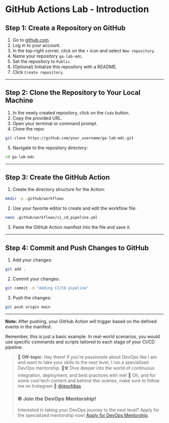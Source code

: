 # GitHub Actions Lab - Introduction

## Step 1: Create a Repository on GitHub

1. Go to [github.com](https://github.com/).
2. Log in to your account.
3. In the top-right corner, click on the `+` icon and select `New repository`.
4. Name your repository `ga-lab-mdc`.
5. Set the repository to `Public`.
6. (Optional) Initialize this repository with a README.
7. Click `Create repository`.

---

## Step 2: Clone the Repository to Your Local Machine

1. In the newly created repository, click on the `Code` button.
2. Copy the provided URL.
3. Open your terminal or command prompt.
4. Clone the repo:

```bash
git clone https://github.com/your_username/ga-lab-mdc.git
```

5. Navigate to the repository directory:

```bash
cd ga-lab-mdc
```

---

## Step 3: Create the GitHub Action

1. Create the directory structure for the Action:

```bash
mkdir -p .github/workflows
```

2. Use your favorite editor to create and edit the workflow file:

```bash
nano .github/workflows/ci_cd_pipeline.yml
```

3. Paste the GitHub Action manifest into the file and save it.

---

## Step 4: Commit and Push Changes to GitHub

1. Add your changes:

```bash
git add .
```

2. Commit your changes:

```bash
git commit -m "Adding CI/CD pipeline"
```

3. Push the changes:

```bash
git push origin main
```

---

**Note:** After pushing, your GitHub Action will trigger based on the defined events in the manifest.

Remember, this is just a basic example. In real-world scenarios, you would use specific commands and scripts tailored to each stage of your CI/CD pipeline.

> 🚨 **Off-topic**: Hey there! If you're passionate about DevOps like I am and want to take your skills to the next level, I run a specialized DevOps mentorship. 🧠🛠 Dive deeper into the world of continuous integration, deployment, and best practices with me! 🚀 Oh, and for some cool tech content and behind-the-scenes, make sure to follow me on Instagram 📸 [@iesofdias](https://www.instagram.com/iesofdias/).
> ### 🌐 **Join the DevOps Mentorship!**
> Interested in taking your DevOps journey to the next level? Apply for the specialized mentorship now! [Apply for DevOps Mentorship](https://guilhermemaia.com/mentoria-devops).
